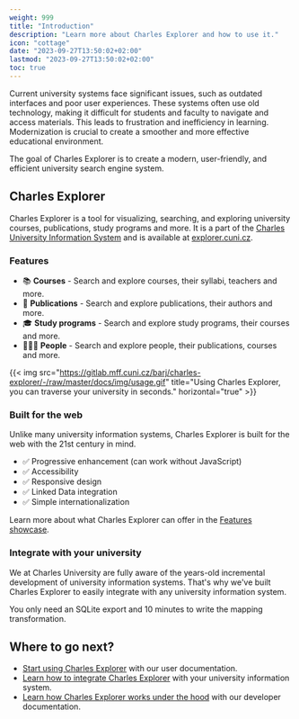 ```yaml
---
weight: 999
title: "Introduction"
description: "Learn more about Charles Explorer and how to use it."
icon: "cottage"
date: "2023-09-27T13:50:02+02:00"
lastmod: "2023-09-27T13:50:02+02:00"
toc: true
---
```


Current university systems face significant issues, such as outdated interfaces and poor user experiences. These systems often use old technology, making it difficult for students and faculty to navigate and access materials. This leads to frustration and inefficiency in learning. Modernization is crucial to create a smoother and more effective educational environment.

The goal of Charles Explorer is to create a modern, user-friendly, and efficient university search engine system. 

## Charles Explorer

Charles Explorer is a tool for visualizing, searching, and exploring university courses, publications, study programs and more. It is a part of the [Charles University Information System](https://is.cuni.cz) and is available at [explorer.cuni.cz](https://explorer.cuni.cz).

### Features

- 📚 **Courses** - Search and explore courses, their syllabi, teachers and more.
- 📖 **Publications** - Search and explore publications, their authors and more.
- 🎓 **Study programs** - Search and explore study programs, their courses and more.
- 🧑🏼‍🏫 **People** - Search and explore people, their publications, courses and more.

{{< img src="https://gitlab.mff.cuni.cz/barj/charles-explorer/-/raw/master/docs/img/usage.gif" title="Using Charles Explorer, you can traverse your university in seconds." horizontal="true" >}}

### Built for the web

Unlike many university information systems, Charles Explorer is built for the web with the 21st century in mind.

- ✅ Progressive enhancement (can work without JavaScript)
- ✅ Accessibility
- ✅ Responsive design
- ✅ Linked Data integration
- ✅ Simple internationalization

Learn more about what Charles Explorer can offer in the [Features showcase](https://gitlab.mff.cuni.cz/barj/charles-explorer/-/wikis/features).

### Integrate with your university

We at Charles University are fully aware of the years-old incremental development of university information systems. That's why we've built Charles Explorer to easily integrate with any university information system.

You only need an SQLite export and 10 minutes to write the mapping transformation.

## Where to go next?

- [Start using Charles Explorer](/docs/user/initial.md) with our user documentation.
- [Learn how to integrate Charles Explorer]() with your university information system.
- [Learn how Charles Explorer works under the hood](./dev_docs.md) with our developer documentation.
